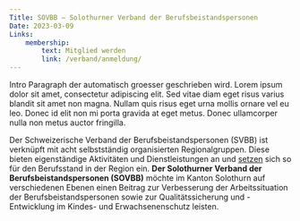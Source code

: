 ```yaml
---
Title: SOVBB – Solothurner Verband der Berufsbeistandspersonen
Date: 2023-03-09
Links:
    membership:
        text: Mitglied werden
        link: /verband/anmeldung/
---
```

Intro Paragraph der automatisch groesser geschrieben wird. Lorem ipsum dolor sit amet, consectetur adipiscing elit. Sed vitae diam eget risus varius blandit sit amet non magna. Nullam quis risus eget urna mollis ornare vel eu leo. Donec id elit non mi porta gravida at eget metus. Donec ullamcorper nulla non metus auctor fringilla.

Der Schweizerische Verband der Berufsbeistandspersonen (SVBB) ist verknüpft mit acht
selbstständig organisierten Regionalgruppen. Diese bieten eigenständige Aktivitäten
und Dienstleistungen an und [setzen](/) sich so für den Berufsstand in der Region ein.
**Der Solothurner Verband der Berufsbeistandspersonen (SOVBB)** möchte im Kanton Solothurn
auf verschiedenen Ebenen einen Beitrag zur Verbesserung der Arbeitssituation der
Berufsbeistandspersonen sowie zur Qualitätssicherung und -Entwicklung im Kindes- und
Erwachsenenschutz leisten.

